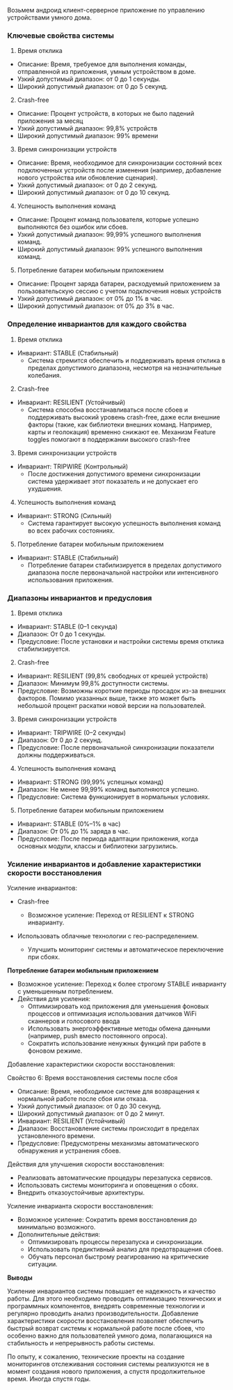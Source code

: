 Возьмем андроид клиент-серверное приложение по управлению устройствами умного дома.

### Ключевые свойства системы

1. Время отклика

- Описание: Время, требуемое для выполнения команды, отправленной из приложения, умным устройством в доме.
- Узкий допустимый диапазон: от 0 до 1 секунды.
- Широкий допустимый диапазон: от 0 до 5 секунд. 

2. Crash-free 

- Описание: Процент устройств, в которых не было падений приложения за месяц
- Узкий допустимый диапазон: 99,8% устройств 
- Широкий допустимый диапазон: 99% времени

3. Время синхронизации устройств

- Описание: Время, необходимое для синхронизации состояний всех подключенных устройств после изменения (например, добавление нового устройства или обновление сценария).
- Узкий допустимый диапазон: от 0 до 2 секунд.
- Широкий допустимый диапазон: от 0 до 10 секунд.

4. Успешность выполнения команд

- Описание: Процент команд пользователя, которые успешно выполняются без ошибок или сбоев.
- Узкий допустимый диапазон: 99,99% успешного выполнения команд.
- Широкий допустимый диапазон: 99% успешного выполнения команд.

5. Потребление батареи мобильным приложением

- Описание: Процент заряда батареи, расходуемый приложением за пользовательскую сессию с учетом подключения новых устройств
- Узкий допустимый диапазон: от 0% до 1% в час.
- Широкий допустимый диапазон: от 0% до 3% в час.

### Определение инвариантов для каждого свойства

1. Время отклика

- Инвариант: STABLE (Стабильный)
    - Система стремится обеспечить и поддерживать время отклика в пределах допустимого диапазона, несмотря на незначительные колебания.

2. Crash-free

- Инвариант: RESILIENT (Устойчивый)
    - Система способна восстанавливаться после сбоев и поддерживать высокий уровень crash-free, даже если внешние факторы (такие, как библиотеки внешних команд. Например, карты и геолокация) временно снижают ее. Механизм Feature toggles помогают в поддержании высокого crash-free

3. Время синхронизации устройств

- Инвариант: TRIPWIRE (Контрольный)
    - После достижения допустимого времени синхронизации система удерживает этот показатель и не допускает его ухудшения.

4. Успешность выполнения команд

- Инвариант: STRONG (Сильный)
    - Система гарантирует высокую успешность выполнения команд во всех рабочих состояниях.

5. Потребление батареи мобильным приложением

- Инвариант: STABLE (Стабильный)
    - Потребление батареи стабилизируется в пределах допустимого диапазона после первоначальной настройки или интенсивного использования приложения.


### Диапазоны инвариантов и предусловия

1. Время отклика

- Инвариант: STABLE (0–1 секунда)
- Диапазон: От 0 до 1 секунды.
- Предусловие: После установки и настройки системы время отклика стабилизируется.

2. Crash-free

- Инвариант: RESILIENT (99,8% свободных от крешей устройств)
- Диапазон: Минимум 99,8% доступности системы.
- Предусловие: Возможны короткие периоды просадок из-за внешних факторов. Помимо указанных выше, также это может быть небольшой процент раскатки новой версии на пользователей.

3. Время синхронизации устройств

- Инвариант: TRIPWIRE (0–2 секунды)
- Диапазон: От 0 до 2 секунд.
- Предусловие: После первоначальной синхронизации показатели должны поддерживаться.

4. Успешность выполнения команд

- Инвариант: STRONG (99,99% успешных команд)
- Диапазон: Не менее 99,99% команд выполняются успешно.
- Предусловие: Система функционирует в нормальных условиях.

5. Потребление батареи мобильным приложением

- Инвариант: STABLE (0%–1% в час)
- Диапазон: От 0% до 1% заряда в час.
- Предусловие: После периода адаптации приложения, когда основных модули, классы и библиотеки загрузились.


### Усиление инвариантов и добавление характеристики скорости восстановления

Усиление инвариантов:

- Crash-free
  - Возможное усиление: Переход от RESILIENT к STRONG инварианту.

- Использовать облачные технологии с гео-распределением.
    - Улучшить мониторинг системы и автоматическое переключение при сбоях.

**Потребление батареи мобильным приложением**

- Возможное усиление: Переход к более строгому STABLE инварианту с уменьшенным потреблением.
- Действия для усиления:
    - Оптимизировать код приложения для уменьшения фоновых процессов и оптимизация использования датчиков WiFi сканнеров и голосового ввода
    - Использовать энергоэффективные методы обмена данными (например, push вместо постоянного опроса).
    - Сократить использование ненужных функций при работе в фоновом режиме.

Добавление характеристики скорости восстановления:

Свойство 6: Время восстановления системы после сбоя

- Описание: Время, необходимое системе для возвращения к нормальной работе после сбоя или отказа.
- Узкий допустимый диапазон: от 0 до 30 секунд.
- Широкий допустимый диапазон: от 0 до 2 минут.
- Инвариант: RESILIENT (Устойчивый)
- Диапазон: Восстановление системы происходит в пределах установленного времени.
- Предусловие: Предусмотрены механизмы автоматического обнаружения и устранения сбоев.

Действия для улучшения скорости восстановления:

- Реализовать автоматические процедуры перезапуска сервисов.
- Использовать системы мониторинга и оповещения о сбоях.
- Внедрить отказоустойчивые архитектуры.

Усиление инварианта скорости восстановления:

- Возможное усиление: Сократить время восстановления до минимально возможного.
- Дополнительные действия:
    - Оптимизировать процессы перезапуска и синхронизации.
    - Использовать предиктивный анализ для предотвращения сбоев.
    - Обучать персонал быстрому реагированию на критические ситуации.

**Выводы**

Усиление инвариантов системы повышает ее надежность и качество работы. 
Для этого необходимо проводить оптимизацию технических и программных компонентов, внедрять современные технологии и регулярно проводить анализ производительности. 
Добавление характеристики скорости восстановления позволяет обеспечить быстрый возврат системы к нормальной работе после сбоев, что особенно важно для пользователей умного дома, полагающихся на стабильность и непрерывность работы системы.

По опыту, к сожалению, технические проекты на создание мониторингов отслеживания состояния системы реализуются не в момент создания нового приложения, а спустя продолжительное время. Иногда спустя годы. 